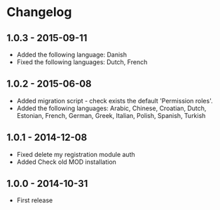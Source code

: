 # Changelog

## 1.0.3 - 2015-09-11

- Added the following language: Danish
- Fixed the following languages: Dutch, French

## 1.0.2 - 2015-06-08

- Added migration script - check exists the default 'Permission roles'.
- Added the following languages: Arabic, Chinese, Croatian, Dutch, Estonian, French, German, Greek, Italian, Polish, Spanish, Turkish

## 1.0.1 - 2014-12-08

- Fixed delete my registration module auth
- Added Check old MOD installation

## 1.0.0 - 2014-10-31

- First release
